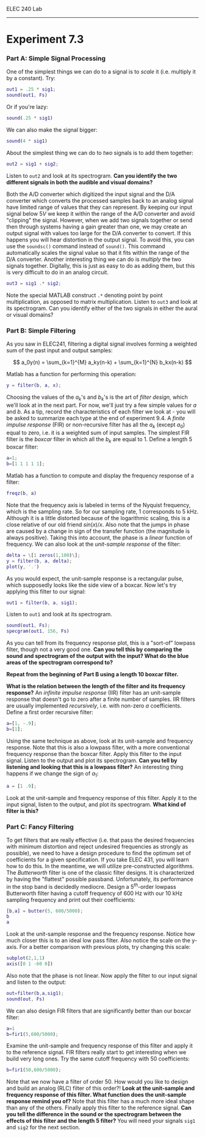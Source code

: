 ELEC 240 Lab

------------------------------------------------------------------------

Experiment 7.3
==============

### Part A: Simple Signal Processing

One of the simplest things we can do to a signal is to *scale* it (i.e.
multiply it by a constant). Try: 

```matlab
out1 = .25 * sig1;
sound(out1, Fs) 
```

Or if you're lazy: 

```matlab
sound(.25 * sig1) 
```

We can also make the signal bigger: 

```matlab
sound(4 * sig1) 
```

About the simplest thing we can do to *two* signals is to add them together: 

```matlab
out2 = sig1 + sig2; 
```

Listen to `out2` and look at its spectrogram. **Can you identify the two
different signals in both the audible and visual domains?** 

Both the A/D converter which digitized the input signal and the D/A converter
which converts the processed samples back to an analog signal have limited
range of values that they can represent. By keeping our input signal below $5V$
we keep it within the range of the A/D converter and avoid "clipping" the
signal. However, when we add two signals together or send then through systems
having a gain greater than one, we may create an output signal with values too
large for the D/A converter to convert. If this happens you will hear
distortion in the output signal.  To avoid this, you can use the `soundsc()`
command instead of `sound()`. This command automatically scales the signal
value so that it fits within the range of the D/A converter. Another
interesting thing we can do is *multiply* the two signals together.  Digitally,
this is just as easy to do as adding them, but this is very difficult to do in
an analog circuit. 

```matlab
out3 = sig1 .* sig2;
```

Note the special MATLAB construct `.*` denoting point by point multiplication,
as opposed to matrix multiplication. Listen to `out3` and look at its
spectrogram. Can you identify either of the two signals in either the aural or
visual domains? 

### Part B: Simple Filtering 

As you saw in ELEC241, filtering a digital signal involves forming a weighted sum
of the past input and output samples:

$$
a_0y(n) = \sum_{k=1}^{M} a_ky(n-k) + \sum_{k=1}^{N} b_kx(n-k)
$$

Matlab has a function for performing this operation: 

```matlab
y = filter(b, a, x); 
```

Choosing the values of the $a_k$'s and $b_k$'s is the art of *filter design,*
which we'll look at in the next part. For now, we'll just try a few simple
values for *a* and *b*. As a tip, record the characteristics of each filter we
look at - you will be asked to summarize each type at the end of experiment
9.4. A *finite impulse response* (FIR) or non-recursive filter has all the
$a_k$ (except $a_0$) equal to zero, i.e. it is a weighted sum of input samples.
The simplest FIR filter is the *boxcar* filter in which all the $b_k$ are equal
to 1. Define a length 5 boxcar filter:

```matlab
a=1; 
b=[1 1 1 1 1]; 
```

Matlab has a function to compute and display the frequency response of a
filter: 

```matlab
freqz(b, a) 
```

Note that the frequency axis is labeled in terms of the Nyquist frequency,
which is the sampling rate. So for our sampling rate, 1 corresponds to 5 kHz.
Although it is a little distorted because of the logarithmic scaling, this is a
close relative of our old friend $sin(x)/x$. Also note that the jumps in phase
are caused by a change in sign of the transfer function (the magnitude is
always positive).  Taking this into account, the phase is a *linear* function
of frequency. We can also look at the *unit-sample response* of the filter: 

```matlab
delta = \[1 zeros(1,100)\];
y = filter(b, a, delta); 
plot(y, '.') 
```

As you would expect, the unit-sample response is a rectangular pulse, which
supposedly looks like the side view of a boxcar. Now let's try applying this
filter to our signal:

```matlab
out1 = filter(b, a, sig1); 
```

Listen to `out1` and look at its spectrogram. 

```matlab
sound(out1, Fs);
specgram(out1, 156, Fs) 
```

As you can tell from its frequency response plot, this is a "sort-of" lowpass
filter, though not a very good one. **Can you tell this by comparing the sound
and spectrogram of the output with the input? What do the blue areas of the
spectrogram correspond to?**  

**Repeat from the beginning of Part B using a length 10 boxcar filter.**  

**What is the relation between the length of the filter and its frequency
response?** An *infinite impulse response* (IIR) filter has an unit-sample
response that doesn't go to zero after a finite number of samples.  IIR filters
are usually implemented *recursively*, i.e. with non-zero $a$ coefficients.
Define a first order recursive filter: 

```matlab
a=[1, -.9];
b=[1]; 
```

Using the same technique as above, look at its unit-sample and frequency
response. Note that this is also a lowpass filter, with a more conventional
frequency response than the boxcar filter. Apply this filter to the input
signal. Listen to the output and plot its spectrogram. **Can you tell by
listening and looking that this is a lowpass filter?** An interesting thing
happens if we change the sign of $a_1$: 

```matlab
a = [1 .9]; 
```

Look at the unit-sample and frequency response of this filter. Apply it to the
input signal, listen to the output, and plot its spectrogram. **What kind of
filter is this?** 

### Part C: Fancy Filtering 

To get filters that are really effective (i.e. that pass the desired
frequencies with minimum distortion and reject undesired frequencies as
strongly as possible), we need to have a design procedure to find the optimum
set of coefficients for a given specification. If you take ELEC 431, you will
learn how to do this. In the meantime, we will utilize pre-constructed
algorithms.  The *Butterworth* filter is one of the classic filter designs. It
is characterized by having the "flattest" possible passband. Unfortunately, its
performance in the stop band is decidedly mediocre. Design a $5^{th}$-order
lowpass Butterworth filter having a cutoff frequency of 600 Hz with our 10 kHz
sampling frequency and print out their coefficients: 

```matlab
[b,a] = butter(5, 600/5000);
b
a 
```

Look at the unit-sample response and the frequency response. Notice how much
closer this is to an ideal low pass filter. Also notice the scale on the
y-axis. For a better comparison with previous plots, try changing this scale: 

```matlab
subplot(2,1,1)
axis([0 1 -60 0]) 
```

Also
note that the phase is not linear. Now apply the filter to our input
signal and listen to the output: 

```matlab
out=filter(b,a,sig1);
sound(out, Fs) 
```

We can also design FIR filters that are significantly better than our boxcar
filter: 

```matlab
a=1
b=fir1(5,600/5000); 
```

Examine the unit-sample and frequency response of this filter and apply it to
the reference signal. FIR filters really start to get interesting when we build
very long ones.  Try the same cutoff frequency with 50 coefficients: 

```matlab
b=fir1(50,600/5000); 
```

Note that we now have a filter of order 50.  How would you like to design and
build an analog (RLC) filter of this order?! **Look at the unit-sample and
frequency response of this filter. What function does the unit-sample response
remind you of?** Note that this filter has a much more ideal shape than any of
the others. Finally apply this filter to the reference signal. **Can you tell
the difference in the sound or the spectrogram between the effects of this
filter and the length 5 filter?** You will need your signals `sig1` and `sig2`
for the next section.
